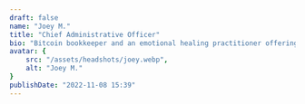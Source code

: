 ```yaml
---
draft: false
name: "Joey M."
title: "Chief Administrative Officer"
bio: "Bitcoin bookkeeper and an emotional healing practitioner offering therapeutic services."
avatar: {
    src: "/assets/headshots/joey.webp",
    alt: "Joey M."
}
publishDate: "2022-11-08 15:39"
---
```

